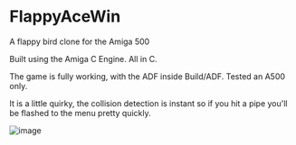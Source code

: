 # FlappyAceWin

A flappy bird clone for the Amiga 500

Built using the Amiga C Engine. All in C.

The game is fully working, with the ADF inside Build/ADF. Tested an A500 only. 

It is a little quirky, the collision detection is instant so if you hit a pipe you'll be flashed to the menu pretty quickly.

![image](https://github.com/NZjeux26/FlappyAceWin/assets/91103932/69fb6058-175d-4f28-888a-6ff6a5a1f4fd)

